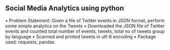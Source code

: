 
## Social Media Analytics using python

•	Problem Statement: Given a file of Twitter events in JSON format, perform some simple analytics on the Tweets 
• Downloaded the JSON file of Twitter events and counted total number of events, tweets, total no of tweets group by language 
•	Scanned and printed tweets in utf-8 encoding 
•	Package used: requests, pandas
